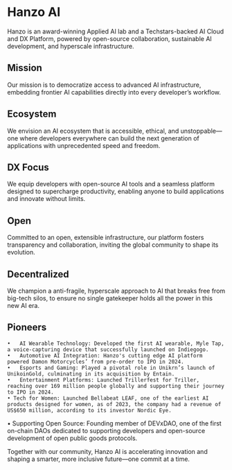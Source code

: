 # Hanzo AI

Hanzo is an award-winning Applied AI lab and a Techstars-backed AI Cloud and DX Platform, powered by open-source collaboration, sustainable AI development, and hyperscale infrastructure.

## Mission
Our mission is to democratize access to advanced AI infrastructure, embedding frontier AI capabilities directly into every developer’s workflow.

## Ecosystem
We envision an AI ecosystem that is accessible, ethical, and unstoppable—one where developers everywhere can build the next generation of applications with unprecedented speed and freedom.

## DX Focus
We equip developers with open-source AI tools and a seamless platform designed to supercharge productivity, enabling anyone to build applications and innovate without limits.

## Open
Committed to an open, extensible infrastructure, our platform fosters transparency and collaboration, inviting the global community to shape its evolution.

## Decentralized
We champion a anti-fragile, hyperscale approach to AI that breaks free from big-tech silos, to ensure no single gatekeeper holds all the power in this new AI era.

## Pioneers
	•	AI Wearable Technology: Developed the first AI wearable, Myle Tap, a voice-capturing device that successfully launched on Indiegogo.
	•	Automotive AI Integration: Hanzo's cutting edge AI platform powered Damon Motorcycles’ from pre-order to IPO in 2024.
	•	Esports and Gaming: Played a pivotal role in Unikrn’s launch of UnikoinGold, culminating in its acquisition by Entain.
	•	Entertainment Platforms: Launched Trillerfest for Triller, reaching over 169 million people globally and supporting their journey to IPO in 2024.
	• Tech for Women: Launched Bellabeat LEAF, one of the earliest AI products designed for women, as of 2023, the company had a revenue of US$650 million, according to its investor Nordic Eye.
  •	Supporting Open Source: Founding member of DEVxDAO, one of the first on-chain DAOs dedicated to supporting developers and open-source development of open public goods protocols.

Together with our community, Hanzo AI is accelerating innovation and shaping a smarter, more inclusive future—one commit at a time.
